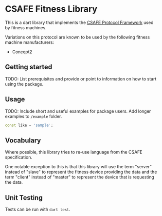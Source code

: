 # CSAFE Fitness Library

This is a dart library that implements the [CSAFE Protocol Framework](https://web.archive.org/web/20071207110624/http://www.fitlinxx.com/CSAFE/Framework.htm) used by fitness machines.

Variations on this protocol are known to be used by the following fitness machine manufacturers:
- Concept2

## Getting started

TODO: List prerequisites and provide or point to information on how to
start using the package.

## Usage

TODO: Include short and useful examples for package users. Add longer examples
to `/example` folder. 

```dart
const like = 'sample';
```

## Vocabulary

Where possible, this library tries to re-use language from the CSAFE specification.

One notable exception to this is that this library will use the term "server" instead of "slave" to represent the fitness device providing the data and the term "client" instead of "master" to represent the device that is requesting the data.  


## Unit Testing
Tests can be run with `dart test`.